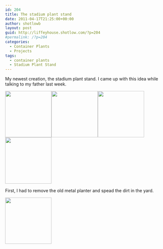 ```yaml
---
id: 204
title: The stadium plant stand
date: 2011-04-17T21:25:00+00:00
author: shotlowb
layout: post
guid: http://liffeyhouse.shotlow.com/?p=204
#permalink: /?p=204
categories:
  - Container Plants
  - Projects
tags:
  - container plants
  - Stadium Plant Stand
---
```

My newest creation, the stadium plant stand. I came up with this idea while talking to my father last week.

[<img class="alignnone size-thumbnail wp-image-220" title="The Stadium Plant Stand" src="http://liffeyhouse.shotlow.com/wp-content/uploads/2011/04/P4160182-150x150.jpg" alt="" width="150" height="150" />](http://localhost:4567/wp-content/uploads/2011/04/P4160182-e1303131857331.jpg)[<img class="alignnone size-thumbnail wp-image-221" title="The Stadium Plant Stand" src="http://liffeyhouse.shotlow.com/wp-content/uploads/2011/04/P4160183-150x150.jpg" alt="" width="150" height="150" />](http://localhost:4567/wp-content/uploads/2011/04/P4160183-e1303131832516.jpg)[<img class="alignnone size-thumbnail wp-image-222" title="The Stadium Plant Stand" src="http://liffeyhouse.shotlow.com/wp-content/uploads/2011/04/P4160184-150x150.jpg" alt="" width="150" height="150" />](http://localhost:4567/wp-content/uploads/2011/04/P4160184-e1303131792122.jpg)[<img class="alignnone size-thumbnail wp-image-223" title="The Stadium Plant Stand" src="http://liffeyhouse.shotlow.com/wp-content/uploads/2011/04/P4160185-150x150.jpg" alt="" width="150" height="150" />](http://localhost:4567/wp-content/uploads/2011/04/P4160185-e1303131772457.jpg)

First, I had to remove the old metal planter and spead the dirt in the yard.

[<img class="alignnone size-thumbnail wp-image-224" title="Metal Planter" src="http://liffeyhouse.shotlow.com/wp-content/uploads/2011/04/P7270078-150x150.jpg" alt="" width="150" height="150" />](http://localhost:4567/wp-content/uploads/2011/04/P7270078-e1303132102526.jpg)

